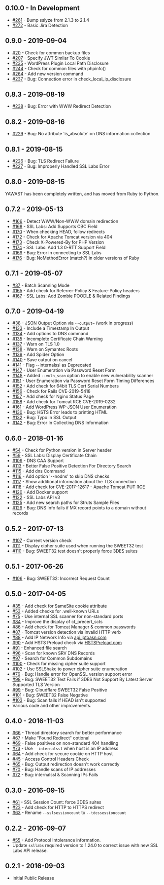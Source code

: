 ## 0.10.0 - In Development

* [#261](https://github.com/adamcaudill/yawast/issues/261) - Bump sslyze from 2.1.3 to 2.1.4
* [#272](https://github.com/adamcaudill/yawast/issues/272) - Basic Jira Detection

## 0.9.0 - 2019-09-04

* [#20](https://github.com/adamcaudill/yawast/issues/20) - Check for common backup files
* [#207](https://github.com/adamcaudill/yawast/issues/207) - Specify JWT Similar To Cookie
* [#235](https://github.com/adamcaudill/yawast/issues/235) - WordPress Plugin Local Path Disclosure
* [#244](https://github.com/adamcaudill/yawast/issues/244) - Check for common files with phpinfo()
* [#264](https://github.com/adamcaudill/yawast/issues/264) - Add new version command
* [#237](https://github.com/adamcaudill/yawast/issues/237) - Bug: Connection error in check_local_ip_disclosure

## 0.8.3 - 2019-08-19

* [#238](https://github.com/adamcaudill/yawast/issues/238) - Bug: Error with WWW Redirect Detection

## 0.8.2 - 2019-08-16

* [#229](https://github.com/adamcaudill/yawast/issues/229) - Bug: No attribute 'is_absolute' on DNS information collection

## 0.8.1 - 2019-08-15

* [#226](https://github.com/adamcaudill/yawast/issues/226) - Bug: TLS Redirect Failure
* [#227](https://github.com/adamcaudill/yawast/issues/227) - Bug: Improperly Handled SSL Labs Error

## 0.8.0 - 2019-08-15

YAWAST has been completely written, and has moved from Ruby to Python.

## 0.7.2 - 2019-05-13

* [#166](https://github.com/adamcaudill/yawast/issues/166) - Detect WWW/Non-WWW domain redirection
* [#168](https://github.com/adamcaudill/yawast/issues/168) - SSL Labs: Add Supports CBC Field
* [#170](https://github.com/adamcaudill/yawast/issues/170) - When checking HEAD, follow redirects
* [#172](https://github.com/adamcaudill/yawast/issues/172) - Check for Apache Tomcat version via 404
* [#173](https://github.com/adamcaudill/yawast/issues/173) - Check X-Powered-By for PHP Version
* [#174](https://github.com/adamcaudill/yawast/issues/174) - SSL Labs: Add 1.3 0-RTT Support Field
* [#169](https://github.com/adamcaudill/yawast/issues/169) - Bug: Error in connecting to SSL Labs
* [#176](https://github.com/adamcaudill/yawast/issues/176) - Bug: NoMethodError (match?) in older versions of Ruby

## 0.7.1 - 2019-05-07

* [#37](https://github.com/adamcaudill/yawast/issues/37) - Batch Scanning Mode
* [#165](https://github.com/adamcaudill/yawast/issues/165) - Add check for Referrer-Policy & Feature-Policy headers
* [#167](https://github.com/adamcaudill/yawast/issues/167) - SSL Labs: Add Zombie POODLE & Related Findings

## 0.7.0 - 2019-04-19

* [#38](https://github.com/adamcaudill/yawast/issues/38) - JSON Output Option via `--output=` (work in progress)
* [#133](https://github.com/adamcaudill/yawast/issues/133) - Include a Timestamp In Output
* [#134](https://github.com/adamcaudill/yawast/issues/134) - Add options to DNS command
* [#135](https://github.com/adamcaudill/yawast/issues/135) - Incomplete Certificate Chain Warning
* [#137](https://github.com/adamcaudill/yawast/issues/137) - Warn on TLS 1.0
* [#138](https://github.com/adamcaudill/yawast/issues/138) - Warn on Symantec Roots
* [#139](https://github.com/adamcaudill/yawast/issues/139) - Add Spider Option
* [#140](https://github.com/adamcaudill/yawast/issues/140) - Save output on cancel
* [#141](https://github.com/adamcaudill/yawast/issues/141) - Flag --internalssl as Deprecated
* [#147](https://github.com/adamcaudill/yawast/issues/147) - User Enumeration via Password Reset Form
* [#148](https://github.com/adamcaudill/yawast/issues/148) - Added `--vuln_scan` option to enable new vulnerability scanner
* [#151](https://github.com/adamcaudill/yawast/issues/151) - User Enumeration via Password Reset Form Timing Differences
* [#152](https://github.com/adamcaudill/yawast/issues/152) - Add check for 64bit TLS Cert Serial Numbers
* [#156](https://github.com/adamcaudill/yawast/issues/156) - Check for Rails CVE-2019-5418
* [#157](https://github.com/adamcaudill/yawast/issues/157) - Add check for Nginx Status Page
* [#158](https://github.com/adamcaudill/yawast/issues/158) - Add check for Tomcat RCE CVE-2019-0232
* [#161](https://github.com/adamcaudill/yawast/issues/161) - Add WordPress WP-JSON User Enumeration
* [#130](https://github.com/adamcaudill/yawast/issues/130) - Bug: HSTS Error leads to printing HTML
* [#132](https://github.com/adamcaudill/yawast/issues/132) - Bug: Typo in SSL Output
* [#142](https://github.com/adamcaudill/yawast/issues/142) - Bug: Error In Collecting DNS Information

## 0.6.0 - 2018-01-16

* [#54](https://github.com/adamcaudill/yawast/issues/54) - Check for Python version in Server header
* [#59](https://github.com/adamcaudill/yawast/issues/59) - SSL Labs: Display Certificate Chain
* [#109](https://github.com/adamcaudill/yawast/issues/109) - DNS CAA Support
* [#113](https://github.com/adamcaudill/yawast/issues/113) - Better False Positive Detection For Directory Search
* [#115](https://github.com/adamcaudill/yawast/issues/115) - Add dns Command
* [#116](https://github.com/adamcaudill/yawast/issues/116) - Add option '--nodns' to skip DNS checks
* [#117](https://github.com/adamcaudill/yawast/issues/117) - Show additional information about the TLS connection
* [#118](https://github.com/adamcaudill/yawast/issues/118) - Add check for CVE-2017-12617 - Apache Tomcat PUT RCE
* [#120](https://github.com/adamcaudill/yawast/issues/120) - Add Docker support
* [#122](https://github.com/adamcaudill/yawast/issues/122) - SSL Labs API v3
* [#125](https://github.com/adamcaudill/yawast/issues/125) - Add new search paths for Struts Sample Files
* [#129](https://github.com/adamcaudill/yawast/issues/129) - Bug: DNS Info fails if MX record points to a domain without records

## 0.5.2 - 2017-07-13

* [#107](https://github.com/adamcaudill/yawast/issues/107) - Current version check
* [#111](https://github.com/adamcaudill/yawast/issues/111) - Display cipher suite used when running the SWEET32 test
* [#110](https://github.com/adamcaudill/yawast/issues/110) - Bug: SWEET32 test doesn't properly force 3DES suites

## 0.5.1 - 2017-06-26

* [#106](https://github.com/adamcaudill/yawast/issues/106) - Bug: SWEET32: Incorrect Request Count

## 0.5.0 - 2017-04-05

* [#35](https://github.com/adamcaudill/yawast/issues/35) - Add check for SameSite cookie attribute
* [#53](https://github.com/adamcaudill/yawast/issues/53) - Added checks for .well-known URLs
* [#75](https://github.com/adamcaudill/yawast/issues/75) - Use internal SSL scanner for non-standard ports
* [#84](https://github.com/adamcaudill/yawast/issues/84) - Improve the display of ct_precert_scts
* [#86](https://github.com/adamcaudill/yawast/issues/86) - Add check for Tomcat Manager & common passwords
* [#87](https://github.com/adamcaudill/yawast/issues/87) - Tomcat version detection via invalid HTTP verb
* [#88](https://github.com/adamcaudill/yawast/issues/88) - Add IP Network Info via [api.iptoasn.com](https://api.iptoasn.com/)
* [#90](https://github.com/adamcaudill/yawast/issues/90) - Add HSTS Preload check via [HSTSPreload.com](https://hstspreload.com/)
* [#91](https://github.com/adamcaudill/yawast/issues/91) - Enhanced file search
* [#96](https://github.com/adamcaudill/yawast/issues/96) - Scan for known SRV DNS Records
* [#97](https://github.com/adamcaudill/yawast/issues/97) - Search for Common Subdomains
* [#100](https://github.com/adamcaudill/yawast/issues/100) - Check for missing cipher suite support
* [#102](https://github.com/adamcaudill/yawast/issues/102) - Use SSLShake to power cipher suite enumeration
* [#76](https://github.com/adamcaudill/yawast/issues/76) - Bug: Handle error for OpenSSL version support error
* [#98](https://github.com/adamcaudill/yawast/issues/98) - Bug: SWEET32 Test Fails if 3DES Not Support By Latest Server Supported TLS Version
* [#99](https://github.com/adamcaudill/yawast/issues/99) - Bug: Cloudflare SWEET32 False Positive
* [#101](https://github.com/adamcaudill/yawast/issues/101) - Bug: SWEET32 False Negative
* [#103](https://github.com/adamcaudill/yawast/issues/103) - Bug: Scan fails if HEAD isn't supported
* Various code and other improvements.

## 0.4.0 - 2016-11-03

* [#66](https://github.com/adamcaudill/yawast/issues/66) - Thread directory search for better performance
* [#67](https://github.com/adamcaudill/yawast/issues/67) - Make "Found Redirect" optional
* [#69](https://github.com/adamcaudill/yawast/issues/69) - False positives on non-standard 404 handling
* [#73](https://github.com/adamcaudill/yawast/issues/73) - Use `--internalssl` when host is an IP address
* [#64](https://github.com/adamcaudill/yawast/issues/64) - Add check for secure cookie on HTTP host
* [#45](https://github.com/adamcaudill/yawast/issues/45) - Access Control Headers Check
* [#65](https://github.com/adamcaudill/yawast/issues/65) - Bug: Output redirection doesn't work correctly
* [#70](https://github.com/adamcaudill/yawast/issues/70) - Bug: Handle scans of IP addresses
* [#72](https://github.com/adamcaudill/yawast/issues/72) - Bug: internalssl & Scanning IPs Fails

## 0.3.0 - 2016-09-15

* [#61](https://github.com/adamcaudill/yawast/issues/61) - SSL Session Count: force 3DES suites
* [#23](https://github.com/adamcaudill/yawast/issues/23) - Add check for HTTP to HTTPS redirect
* [#63](https://github.com/adamcaudill/yawast/issues/63) - Rename `--sslsessioncount` to `--tdessessioncount`

## 0.2.2 - 2016-09-07

* [#55](https://github.com/adamcaudill/yawast/issues/55) - Add Protocol Intolerance information. 
* Update `ssllabs` required version to 1.24.0 to correct issue with new SSL Labs API release.

## 0.2.1 - 2016-09-03

* Initial Public Release
